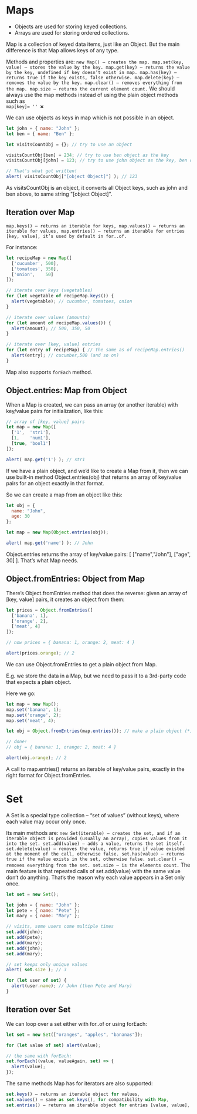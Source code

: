 
# Maps
- Objects are used for storing keyed collections.
- Arrays are used for storing ordered collections.

Map is a collection of keyed data items, just like an Object. But the main difference is that Map allows keys of any type.

Methods and properties are:
``
new Map() – creates the map.
map.set(key, value) – stores the value by the key.
map.get(key) – returns the value by the key, undefined if key doesn’t exist in map.
map.has(key) – returns true if the key exists, false otherwise.
map.delete(key) – removes the value by the key.
map.clear() – removes everything from the map.
map.size – returns the current element count.
``
We should always use the map methods instead of using the plain object methods such as   
``map[key]= '' ❌``

We can use objects as keys in map which is not possible in an object. 
```js
let john = { name: "John" };
let ben = { name: "Ben" };

let visitsCountObj = {}; // try to use an object

visitsCountObj[ben] = 234; // try to use ben object as the key
visitsCountObj[john] = 123; // try to use john object as the key, ben object will get replaced

// That's what got written!
alert( visitsCountObj["[object Object]"] ); // 123
```
As visitsCountObj is an object, it converts all Object keys, such as john and ben above, to same string "[object Object]".

## Iteration over Map
``
map.keys() – returns an iterable for keys,
map.values() – returns an iterable for values,
map.entries() – returns an iterable for entries [key, value], it’s used by default in for..of.
``

For instance:
```js
let recipeMap = new Map([
  ['cucumber', 500],
  ['tomatoes', 350],
  ['onion',    50]
]);

// iterate over keys (vegetables)
for (let vegetable of recipeMap.keys()) {
  alert(vegetable); // cucumber, tomatoes, onion
}

// iterate over values (amounts)
for (let amount of recipeMap.values()) {
  alert(amount); // 500, 350, 50
}

// iterate over [key, value] entries
for (let entry of recipeMap) { // the same as of recipeMap.entries()
  alert(entry); // cucumber,500 (and so on)
}
```
Map also supports ``forEach`` method.

## Object.entries: Map from Object
When a Map is created, we can pass an array (or another iterable) with key/value pairs for initialization, like this:
```js
// array of [key, value] pairs
let map = new Map([
  ['1',  'str1'],
  [1,    'num1'],
  [true, 'bool1']
]);

alert( map.get('1') ); // str1
```

If we have a plain object, and we’d like to create a Map from it, then we can use built-in method Object.entries(obj) that returns an array of key/value pairs for an object exactly in that format.

So we can create a map from an object like this:
```js
let obj = {
  name: "John",
  age: 30
};

let map = new Map(Object.entries(obj));

alert( map.get('name') ); // John
```
Object.entries returns the array of key/value pairs: [ ["name","John"], ["age", 30] ]. That’s what Map needs.

## Object.fromEntries: Object from Map
There’s Object.fromEntries method that does the reverse: given an array of [key, value] pairs, it creates an object from them:
```js
let prices = Object.fromEntries([
  ['banana', 1],
  ['orange', 2],
  ['meat', 4]
]);

// now prices = { banana: 1, orange: 2, meat: 4 }

alert(prices.orange); // 2
```

We can use Object.fromEntries to get a plain object from Map.

E.g. we store the data in a Map, but we need to pass it to a 3rd-party code that expects a plain object.

Here we go:
```js
let map = new Map();
map.set('banana', 1);
map.set('orange', 2);
map.set('meat', 4);

let obj = Object.fromEntries(map.entries()); // make a plain object (*)

// done!
// obj = { banana: 1, orange: 2, meat: 4 }

alert(obj.orange); // 2
```
A call to map.entries() returns an iterable of key/value pairs, exactly in the right format for Object.fromEntries.

# Set
A Set is a special type collection – “set of values” (without keys), where each value may occur only once.

Its main methods are:
``
new Set(iterable) – creates the set, and if an iterable object is provided (usually an array), copies values from it into the set.
set.add(value) – adds a value, returns the set itself.
set.delete(value) – removes the value, returns true if value existed at the moment of the call, otherwise false.
set.has(value) – returns true if the value exists in the set, otherwise false.
set.clear() – removes everything from the set.
set.size – is the elements count.
``
The main feature is that repeated calls of set.add(value) with the same value don’t do anything. That’s the reason why each value appears in a Set only once.
```js
let set = new Set();

let john = { name: "John" };
let pete = { name: "Pete" };
let mary = { name: "Mary" };

// visits, some users come multiple times
set.add(john);
set.add(pete);
set.add(mary);
set.add(john);
set.add(mary);

// set keeps only unique values
alert( set.size ); // 3

for (let user of set) {
  alert(user.name); // John (then Pete and Mary)
}
```
## Iteration over Set
We can loop over a set either with for..of or using forEach:
```js
let set = new Set(["oranges", "apples", "bananas"]);

for (let value of set) alert(value);

// the same with forEach:
set.forEach((value, valueAgain, set) => {
  alert(value);
});
```
The same methods Map has for iterators are also supported:
```js
set.keys() – returns an iterable object for values,
set.values() – same as set.keys(), for compatibility with Map,
set.entries() – returns an iterable object for entries [value, value], exists for compatibility with Map.
```
